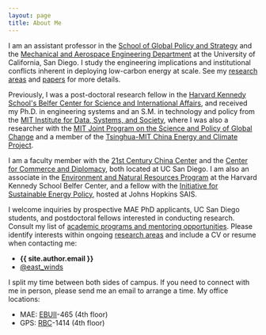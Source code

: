 ```yaml
---
layout: page
title: About Me
---
```



I am an assistant professor in the [School of Global Policy and Strategy](http://gps.ucsd.edu/) and the [Mechanical and Aerospace Engineering Department](http://maeweb.ucsd.edu/) at the University of California, San Diego. I study the engineering implications and institutional conflicts inherent in deploying low-carbon energy at scale. See my [research areas](/research/) and [papers](/papers/) for more details.

Previously, I was a post-doctoral research fellow in the [Harvard Kennedy School's Belfer Center for Science and International Affairs][belfer], and received my Ph.D. in engineering systems and an S.M. in technology and policy from the [MIT Institute for Data, Systems, and Society](https://idss.mit.edu/), where I was also a researcher with the [MIT Joint Program on the Science and Policy of Global Change](http://globalchange.mit.edu) and a member of the [Tsinghua-MIT China Energy and Climate Project](https://globalchange.mit.edu/cecp/).

I am a faculty member with the [21st Century China Center][21ccc] and the [Center for Commerce and Diplomacy][ccd], both located at UC San Diego. I am also an associate in the [Environment and Natural Resources Program][enrp] at the Harvard Kennedy School Belfer Center, and a fellow with the [Initiative for Sustainable Energy Policy](http://sais-isep.org/), hosted at Johns Hopkins SAIS.

I welcome inquiries by prospective MAE PhD applicants, UC San Diego students, and postdoctoral fellows interested in conducting research. Consult my list of  [academic programs and mentoring opportunities](/mentoring/). Please identify interests within ongoing [research areas](/research/) and include a CV or resume when contacting me:
- **{{ site.author.email }}**
- [@east_winds](http://twitter.com/east_winds)

I split my time between both sides of campus. If you need to connect with me in person, please send me an email to arrange a time. My office locations:
- MAE: [EBUII][ebuii]-465 (4th floor)
- GPS: [RBC][rbc]-1414 (4th floor)

[21ccc]: http://china.ucsd.edu/
[ccd]: http://ccd.ucsd.edu/
[belfer]: https://www.belfercenter.org/
[enrp]: https://www.belfercenter.org/program/environment-and-natural-resources
[rbc]: https://maps.ucsd.edu/map/?id=1005#!m/237146
[ebuii]: https://maps.ucsd.edu/map/?id=1005#!m/246302
